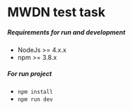 # MWDN test task

##### Requirements for run and development
* NodeJs >= 4.x.x
* npm >= 3.8.x

##### For run project
* `npm install`
* `npm run dev`